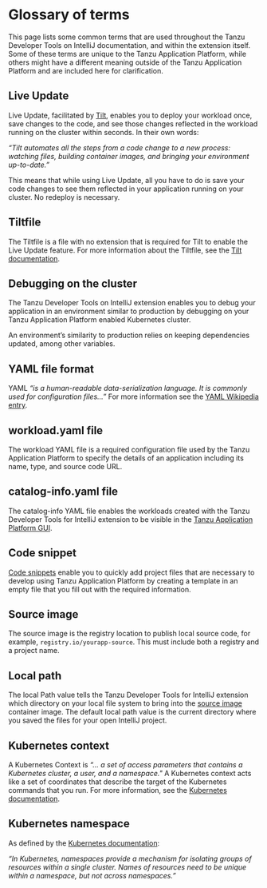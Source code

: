 # Glossary of terms

This page lists some common terms that are used throughout the Tanzu Developer Tools on IntelliJ
documentation, and within the extension itself.
Some of these terms are unique to the Tanzu Application Platform, while others might
have a different meaning outside of the Tanzu Application Platform and are
included here for clarification.

## <a id="live-update"></a> Live Update

Live Update, facilitated by [Tilt](https://docs.tilt.dev/), enables you to deploy
your workload once, save changes to the code, and see those changes
reflected in the workload running on the cluster within seconds.
In their own words:

_“Tilt automates all the steps from a code change to a new process: watching files,
building container images, and bringing your environment up-to-date.”_

This means that while using Live Update, all you have to do is save your code changes
to see them reflected in your application running on your cluster.
No redeploy is necessary.

## <a id="tiltfile"></a> Tiltfile

The Tiltfile is a file with no extension that is required for Tilt to enable the
Live Update feature.
For more information about the Tiltfile, see the [Tilt documentation](https://docs.tilt.dev/tiltfile_concepts.html).

## <a id="debug"></a> Debugging on the cluster

The Tanzu Developer Tools on IntelliJ extension enables you to debug your application in an environment
similar to production by debugging on your Tanzu Application Platform enabled Kubernetes cluster.

An environment’s similarity to production relies on keeping dependencies updated, among other variables.

## <a id="yaml-file-format"></a> YAML file format

YAML _“is a human-readable data-serialization language.
It is commonly used for configuration files…”_
For more information see the [YAML Wikipedia entry](https://en.wikipedia.org/wiki/YAML).

## <a id="workload-yaml"></a> workload.yaml file

The workload YAML file is a required configuration file used by the
Tanzu Application Platform to specify the details of an application including its name,
type, and source code URL.

## <a id="catalog-info-yaml"></a> catalog-info.yaml file

The catalog-info YAML file enables the workloads created with the
Tanzu Developer Tools for IntelliJ extension to be visible in the
[Tanzu Application Platform GUI](../tap-gui/about.md).

## <a id="code-snippet"></a> Code snippet

[Code snippets](https://code.visualstudio.com/docs/editor/userdefinedsnippets)
enable you to quickly add project files that are necessary to develop
using Tanzu Application Platform by creating a template in an empty file that you fill out
with the required information.

## <a id="source-image"></a> Source image

The source image is the registry location to publish local source code, for example, `registry.io/yourapp-source`.
This must include both a registry and a project name.

## <a id="local-path"></a> Local path

The local Path value tells the Tanzu Developer Tools for IntelliJ extension which directory
on your local file system to bring into the [source image](#source-image) container image.
The default local path value is the current directory where you saved the files
for your open IntelliJ project.

## <a id="kubernetes-context"></a> Kubernetes context

A Kubernetes Context is _“... a set of access parameters that contains a Kubernetes cluster,
a user, and a namespace."_
A Kubernetes context acts like a set of coordinates that describe the target of
the Kubernetes commands that you run.
For more information, see the [Kubernetes documentation](https://kubernetes.io/docs/tasks/access-application-cluster/configure-access-multiple-clusters/).

## <a id="kubernetes-namespace"></a>Kubernetes namespace

As defined by the [Kubernetes documentation](https://kubernetes.io/docs/concepts/overview/working-with-objects/namespaces/):

_“In Kubernetes, namespaces provide a mechanism for isolating groups of resources
within a single cluster.
Names of resources need to be unique within a namespace, but not across namespaces.”_
